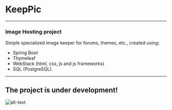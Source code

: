 # KeepPic
***
### Image Hosting project

Simple specialized image keeper for forums, themes, etc., created using:
- Spring Boot
- Thymeleaf
- WebStack (html, css, js and js frameworks)
- SQL (PostgreSQL).

***

## The project is under development!

![alt-text](https://user-images.githubusercontent.com/22102712/35930368-c47267e2-0c42-11e8-9587-fd4c5b9c2fc3.jpg)